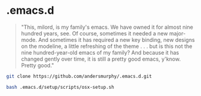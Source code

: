 # .emacs.d

>"This, milord, is my family's emacs. We have owned it for almost nine hundred years, see.
Of course, sometimes it needed a new major-mode. And sometimes it has required a new key binding,
new designs on the modeline, a little refreshing of the theme . . .
but is this not the nine hundred-year-old emacs of my family? And because it has changed gently over time,
it is still a pretty good emacs, y'know. Pretty good."

```sh
git clone https://github.com/andersmurphy/.emacs.d.git
```
```sh
bash .emacs.d/setup/scripts/osx-setup.sh
```
